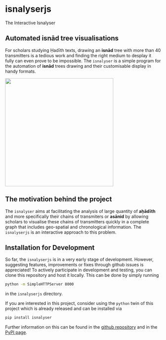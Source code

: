 # isnalyserjs
The Interactive Isnalyser


## Automated isnād tree visualisations

For scholars studying Ḥadīth texts, drawing an __isnād__ tree with more than 40 transmitters is a tedious work and finding the right medium to desplay it fully can even prove to be impossible. The `isnalyser` is a simple program for the automation of __isnād__ trees drawing and their customisable display in handy formats.

  <img src="https://user-images.githubusercontent.com/12030245/95599970-13c1dc00-0a52-11eb-96e9-f9969fdd572f.png" width="350">


## The motivation behind the project

The `isnalyser` aims at facilitating the analysis of large quantity of __aḥādīth__ and more specifically their chains of transmiters or __asānid__ by allowing scholars to visualise these chains of transmitters quickly in a complete graph that includes geo-spatial and chronological information.
The `isnalyserjs` is an interactive approach to this problem. 



## Installation for Development
So far, the `isnalyserjs` is in a very early stage of development. However, suggesting features, improvements or fixes through github issues is appreciated! To actively participate in development and testing, you can clone this repository and host it locally. This can be done by simply running
```bash
python -m SimpleHTTPServer 8000
```
in the `isnalyserjs` directory.

If you are interested in this project, consider using the `python` twin of this project which is already released and can be installed via
```bash
pip install isnalyser
```
Further information on this can be found in the [github repository](https://github.com/dhakara/isnalyser) and  in the [PyPI page](https://pypi.org/project/isnalyser/).